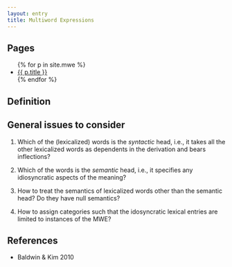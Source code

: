 ```yaml
---
layout: entry
title: Multiword Expressions
---
```


## Pages

<ul>
{% for p in site.mwe %}
  <li><a href="{{ p.title }}.html" class="doclabel">{{ p.title }}</a></li>
{% endfor %}
</ul>

## Definition

## General issues to consider

1. Which of the (lexicalized) words is the _syntactic_ head, i.e., it takes all the other lexicalized words 
as dependents in the derivation and bears inflections?

2. Which of the words is the _semantic_ head, i.e., it specifies any idiosyncratic aspects of the meaning?

3. How to treat the semantics of lexicalized words other than the semantic head? 
Do they have null semantics?

4. How to assign categories such that the idosyncratic lexical entries are limited to instances of the MWE?

## References

- Baldwin & Kim 2010
